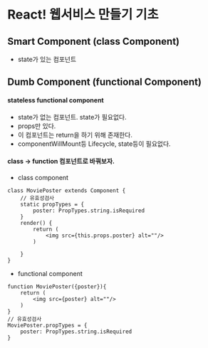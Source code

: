 # React! 웹서비스 만들기 기초

## Smart Component (class Component)
- state가 있는 컴포넌트

## Dumb Component (functional Component)
#### stateless functional component
- state가 없는 컴포넌트. state가 필요없다.
- props만 있다.
- 이 컴포넌트는 return을 하기 위해 존재한다.
- componentWillMount등 Lifecycle, state등이 필요없다.

#### class -> function 컴포넌트로 바꿔보자.
- class component
```
class MoviePoster extends Component {
    // 유효성검사
    static propTypes = {
        poster: PropTypes.string.isRequired
    }
    render() {
        return (
            <img src={this.props.poster} alt=""/>
        )

    }
}
```
- functional component
```
function MoviePoster({poster}){
    return (
        <img src={poster} alt=""/>
    )
}
// 유효성검사
MoviePoster.propTypes = {
    poster: PropTypes.string.isRequired
}
```
